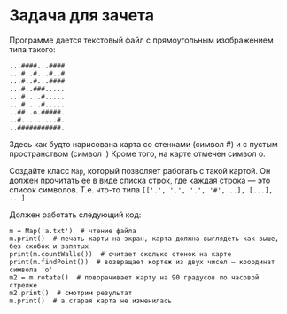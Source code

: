 # Задача для зачета

Программе дается текстовый файл с прямоугольным изображением типа такого:

    ...####...####
    ...#..#...#..#
    ...#..#...####
    ...#..###.....
    ...#....#.....
    ...#....#.....
    ..##..o.#####.
    ..#.........#.
    ..###########.

Здесь как будто нарисована карта со стенками (символ #) и с пустым пространством (символ .) Кроме того, на карте отмечен символ o.

Создайте класс `Map`, который позволяет работать с такой картой. Он должен прочитать ее в виде списка строк, где
каждая строка — это список символов. Т.е. что-то типа `[['.', '.', '.', '#', ..], [...], ...]`

Должен работать следующий код:

```
m = Map('a.txt')  # чтение файла
m.print()  # печать карты на экран, карта должна выглядеть как выше, без скобок и запятых
print(m.countWalls())  # считает сколько стенок на карте
print(m.findPoint())  # возвращает кортеж из двух чисел — координат символа 'o'
m2 = m.rotate()  # поворачивает карту на 90 градусов по часовой стрелке
m2.print()  # смотрим результат 
m.print()  # а старая карта не изменилась
```